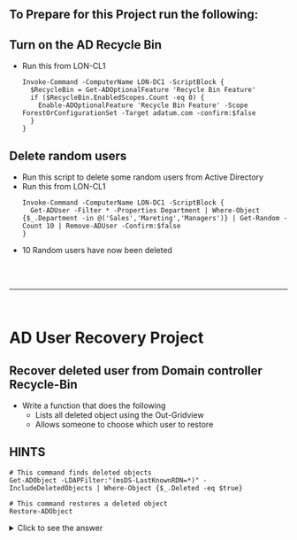 
<!--
    <details><summary>Click for hint</summary><Strong> 

    ``` 
    HINT
    ```
    </Strong></details> 
    <details><summary>Click to see the answer</summary><Strong> 
    
    ```
    ANSWER
    ```

    </Strong></details> 
-->

## To Prepare for this Project run the following:

## Turn on the AD Recycle Bin
- Run this from LON-CL1
  ```
  Invoke-Command -ComputerName LON-DC1 -ScriptBlock {
    $RecycleBin = Get-ADOptionalFeature 'Recycle Bin Feature'
    if ($RecycleBin.EnabledScopes.Count -eq 0) {
      Enable-ADOptionalFeature 'Recycle Bin Feature' -Scope ForestOrConfigurationSet -Target adatum.com -confirm:$false
    }
  }  
  ```
## Delete random users
- Run this script to delete some random users from Active Directory
- Run this from LON-CL1
  ```
  Invoke-Command -ComputerName LON-DC1 -ScriptBlock {  
    Get-ADUser -Filter * -Properties Department | Where-Object {$_.Department -in @('Sales','Mareting','Managers')} | Get-Random -Count 10 | Remove-ADUser -Confirm:$false
  }  
  ```
- 10 Random users have now been deleted 
<br>
<br>

---

<br>

# AD User Recovery Project
## Recover deleted user from Domain controller Recycle-Bin

- Write a function that does the following
  - Lists all deleted object using the Out-Gridview
  - Allows someone to choose which user to restore

## HINTS
```
# This command finds deleted objects
Get-ADObject -LDAPFilter:"(msDS-LastKnownRDN=*)" -IncludeDeletedObjects | Where-Object {$_.Deleted -eq $true}

# This command restores a deleted object 
Restore-ADObject 
```

<details><summary>Click to see the answer</summary><Strong> 
    
```
ANSWER
```

</Strong></details> 

